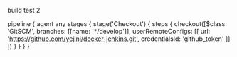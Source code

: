 build test 2

pipeline {
    agent any
    stages {
        stage('Checkout') {
            steps {
                checkout([$class: 'GitSCM',
                    branches: [[name: '*/develop']],
                    userRemoteConfigs: [[
                        url: 'https://github.com/yejinj/docker-jenkins.git',
                        credentialsId: 'github_token'
                    ]]
                ])
            }
        }
    }
}